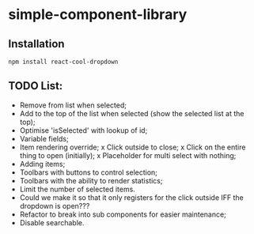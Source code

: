 # simple-component-library

## Installation

```
npm install react-cool-dropdown
```

## TODO List:
- Remove from list when selected;
- Add to the top of the list when selected (show the selected list at the top);
- Optimise 'isSelected' with lookup of id;
- Variable fields;
- Item rendering override;
x Click outside to close;
x Click on the entire thing to open (initially);
x Placeholder for multi select with nothing;
- Adding items;
- Toolbars with buttons to control selection;
- Toolbars with the ability to render statistics;
- Limit the number of selected items.
- Could we make it so that it only registers for the click outside IFF the dropdown is open???
- Refactor to break into sub components for easier maintenance;
- Disable searchable.